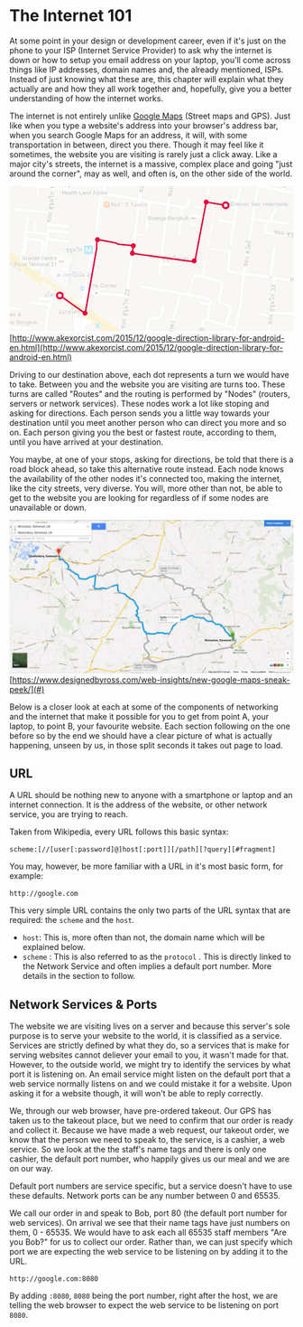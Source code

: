 # The Internet 101

At some point in your design or development career, even if it's just on the phone to your ISP \(Internet Service Provider\) to ask why the internet is down or how to setup you email address on your laptop, you'll come across things like IP addresses, domain names and, the already mentioned, ISPs. Instead of just knowing what these are, this chapter will explain what they actually are and how they all work together and, hopefully, give you a better understanding of how the internet works.

The internet is not entirely unlike [Google Maps](https://maps.google.com) \(Street maps and GPS\). Just like when you type a website's address into your browser's address bar, when you search Google Maps for an address, it will, with some transportation in between, direct you there. Though it may feel like it sometimes, the website you are visiting is rarely just a click away. Like a major city's streets, the internet is a massive, complex place and going "just around the corner", may as well, and often is, on the other side of the world.

![](/assets/006.jpg)[http://www.akexorcist.com/2015/12/google-direction-library-for-android-en.html](http://www.akexorcist.com/2015/12/google-direction-library-for-android-en.html)

Driving to our destination above, each dot represents a turn we would have to take. Between you and the website you are visiting are turns too. These turns are called "Routes" and the routing is performed by "Nodes" \(routers, servers or network services\). These nodes work a lot like stoping and asking for directions. Each person sends you a little way towards your destination until you meet another person who can direct you more and so on. Each person giving you the best or fastest route, according to them, until you have arrived at your destination.

You maybe, at one of your stops, asking for directions, be told that there is a road block ahead, so take this alternative route instead. Each node knows the availability of the other nodes it's connected too, making the internet, like the city streets, very diverse. You will, more other than not, be able to get to the website you are looking for regardless of if some nodes are unavailable or down.

![](/assets/new-google-maps-cycle-routes.jpg)[https://www.designedbyross.com/web-insights/new-google-maps-sneak-peek/](#)

Below is a closer look at each at some of the components of networking and the internet that make it possible for you to get from point A, your laptop, to point B, your favourite website. Each section following on the one before so by the end we should have a clear picture of what is actually happening, unseen by us, in those split seconds it takes out page to load.

## URL

A URL should be nothing new to anyone with a smartphone or laptop and an internet connection. It is the address of the website, or other network service, you are trying to reach.

Taken from Wikipedia, every URL follows this basic syntax:

```
scheme:[//[user[:password]@]host[:port]][/path][?query][#fragment]
```

You may, however, be more familiar with a URL in it's most basic form, for example:

```
http://google.com
```

This very simple URL contains the only two parts of the URL syntax that are required: the `scheme` and the `host`.

* `host`: This is, more often than not, the domain name which will be explained below.
* `scheme` : This is also referred to as the `protocol` . This is directly linked to the Network Service and often implies a default port number. More details in the section to follow.

## Network Services & Ports

The website we are visiting lives on a server and because this server's sole purpose is to serve your website to the world, it is classified as a service. Services are strictly defined by what they do, so a services that is make for serving websites cannot deliever your email to you, it wasn't made for that. However, to the outside world, we might try to identify the services by what port it is listening on. An email service might listen on the default port that a web service normally listens on and we could mistake it for a website. Upon asking it for a website though, it will won't be able to reply correctly.

We, through our web browser, have pre-ordered takeout. Our GPS has taken us to the takeout place, but we need to confirm that our order is ready and collect it. Because we have made a web request, our takeout order, we know that the person we need to speak to, the service, is a cashier, a web service. So we look at the the staff's name tags and there is only one cashier, the default port number, who happily gives us our meal and we are on our way.

Default port numbers are service specific, but a service doesn't have to use these defaults. Network ports can be any number between 0 and 65535.

We call our order in and speak to Bob, port 80 \(the default port number for web services\). On arrival we see that their name tags have just numbers on them, 0 - 65535. We would have to ask each all 65535 staff members "Are you Bob?" for us to collect our order. Rather than, we can just specify which port we are expecting the web service to be listening on by adding it to the URL.

```
http://google.com:8080
```

By adding `:8080`, `8080` being the port number, right after the host, we are telling the web browser to expect the web service to be listening on port `8080`.

